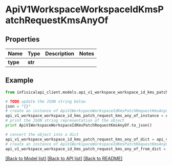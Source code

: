 # ApiV1WorkspaceWorkspaceIdKmsPatchRequestKmsAnyOf


## Properties
Name | Type | Description | Notes
------------ | ------------- | ------------- | -------------
**type** | **str** |  | 

## Example

```python
from infisicalapi_client.models.api_v1_workspace_workspace_id_kms_patch_request_kms_any_of import ApiV1WorkspaceWorkspaceIdKmsPatchRequestKmsAnyOf

# TODO update the JSON string below
json = "{}"
# create an instance of ApiV1WorkspaceWorkspaceIdKmsPatchRequestKmsAnyOf from a JSON string
api_v1_workspace_workspace_id_kms_patch_request_kms_any_of_instance = ApiV1WorkspaceWorkspaceIdKmsPatchRequestKmsAnyOf.from_json(json)
# print the JSON string representation of the object
print ApiV1WorkspaceWorkspaceIdKmsPatchRequestKmsAnyOf.to_json()

# convert the object into a dict
api_v1_workspace_workspace_id_kms_patch_request_kms_any_of_dict = api_v1_workspace_workspace_id_kms_patch_request_kms_any_of_instance.to_dict()
# create an instance of ApiV1WorkspaceWorkspaceIdKmsPatchRequestKmsAnyOf from a dict
api_v1_workspace_workspace_id_kms_patch_request_kms_any_of_from_dict = ApiV1WorkspaceWorkspaceIdKmsPatchRequestKmsAnyOf.from_dict(api_v1_workspace_workspace_id_kms_patch_request_kms_any_of_dict)
```
[[Back to Model list]](../README.md#documentation-for-models) [[Back to API list]](../README.md#documentation-for-api-endpoints) [[Back to README]](../README.md)


